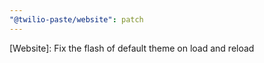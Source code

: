 ```yaml
---
"@twilio-paste/website": patch
---
```


[Website]: Fix the flash of default theme on load and reload
